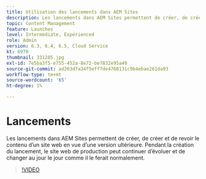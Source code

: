 ```yaml
---
title: Utilisation des lancements dans AEM Sites
description: Les lancements dans AEM Sites permettent de créer, de créer et de revoir du contenu pour une version ultérieure.
topic: Content Management
feature: Launches
level: Intermediate, Experienced
role: Admin
version: 6.3, 6.4, 6.5, Cloud Service
kt: 6970
thumbnail: 331285.jpg
exl-id: 7e5ba3f5-e755-452a-8e72-be7832e95a49
source-git-commit: ad203d7a34f5eff7de4768131c9b4ebae261da93
workflow-type: tm+mt
source-wordcount: '65'
ht-degree: 1%

---
```


# Lancements

Les lancements dans AEM Sites permettent de créer, de créer et de revoir le contenu d’un site web en vue d’une version ultérieure. Pendant la création du lancement, le site web de production peut continuer d’évoluer et de changer au jour le jour comme il le ferait normalement.

>[!VIDEO](https://video.tv.adobe.com/v/331285?quality=12&learn=on)
